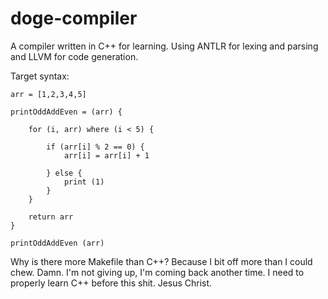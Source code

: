 # doge-compiler

A compiler written in C++ for learning. Using ANTLR for lexing and parsing and LLVM for code generation.

Target syntax:
```
arr = [1,2,3,4,5]

printOddAddEven = (arr) {
    
    for (i, arr) where (i < 5) {
        
        if (arr[i] % 2 == 0) {
            arr[i] = arr[i] + 1

        } else {
            print (1)   
        }
    }

    return arr
}

printOddAddEven (arr)
```

Why is there more Makefile than C++? Because I bit off more than I could chew. Damn. I'm not giving up, I'm coming back another time. I need to properly learn C++ before this shit. Jesus Christ.

